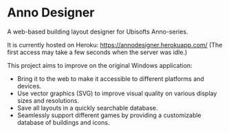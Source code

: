 # Anno Designer

A web-based building layout designer for Ubisofts Anno-series.

It is currently hosted on Heroku: https://annodesigner.herokuapp.com/
(The first access may take a few seconds when the server was idle.)

This project aims to improve on the original Windows application:
- Bring it to the web to make it accessible to different platforms and devices.
- Use vector graphics (SVG) to improve visual quality on various display sizes and resolutions.
- Save all layouts in a quickly searchable database.
- Seamlessly support different games by providing a customizable database of buildings and icons.
